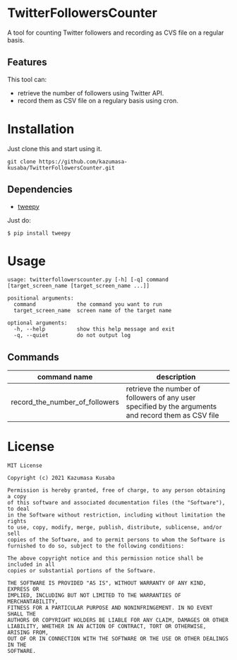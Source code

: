 # TwitterFollowersCounter
A tool for counting Twitter followers and recording as CVS file on a regular basis.

## Features
This tool can:  
* retrieve the number of followers using Twitter API.  
* record them as CSV file on a regulary basis using cron.  

# Installation
Just clone this and start using it.  
```console
git clone https://github.com/kazumasa-kusaba/TwitterFollowersCounter.git
```

## Dependencies
* [tweepy](https://github.com/tweepy/tweepy)
  
Just do:  
```console
$ pip install tweepy
```

# Usage
```
usage: twitterfollowerscounter.py [-h] [-q] command [target_screen_name [target_screen_name ...]]

positional arguments:
  command             the command you want to run
  target_screen_name  screen name of the target name

optional arguments:
  -h, --help          show this help message and exit
  -q, --quiet         do not output log
```

## Commands
| command name                   | description                                                                                         |
|--------------------------------|-----------------------------------------------------------------------------------------------------|
| record_the_number_of_followers | retrieve the number of followers of any user specified by the arguments and record them as CSV file |


# License
```
MIT License

Copyright (c) 2021 Kazumasa Kusaba

Permission is hereby granted, free of charge, to any person obtaining a copy
of this software and associated documentation files (the "Software"), to deal
in the Software without restriction, including without limitation the rights
to use, copy, modify, merge, publish, distribute, sublicense, and/or sell
copies of the Software, and to permit persons to whom the Software is
furnished to do so, subject to the following conditions:

The above copyright notice and this permission notice shall be included in all
copies or substantial portions of the Software.

THE SOFTWARE IS PROVIDED "AS IS", WITHOUT WARRANTY OF ANY KIND, EXPRESS OR
IMPLIED, INCLUDING BUT NOT LIMITED TO THE WARRANTIES OF MERCHANTABILITY,
FITNESS FOR A PARTICULAR PURPOSE AND NONINFRINGEMENT. IN NO EVENT SHALL THE
AUTHORS OR COPYRIGHT HOLDERS BE LIABLE FOR ANY CLAIM, DAMAGES OR OTHER
LIABILITY, WHETHER IN AN ACTION OF CONTRACT, TORT OR OTHERWISE, ARISING FROM,
OUT OF OR IN CONNECTION WITH THE SOFTWARE OR THE USE OR OTHER DEALINGS IN THE
SOFTWARE.
```

